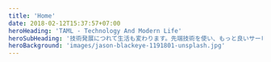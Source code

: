 ```yaml
---
title: 'Home'
date: 2018-02-12T15:37:57+07:00
heroHeading: 'TAML - Technology And Modern Life'
heroSubHeading: '技術発展につれて生活も変わります。先端技術を使い、もっと良いサービスを提供させて頂きます。モダンなライフスタイルを楽しみましょう。'
heroBackground: 'images/jason-blackeye-1191801-unsplash.jpg'
---
```

